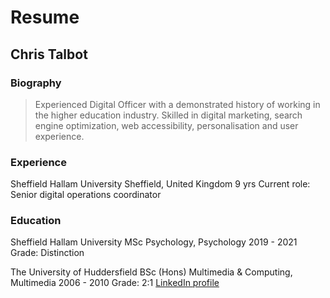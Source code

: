 # Resume
## Chris Talbot
### Biography 
>Experienced Digital Officer with a demonstrated history of working in the higher education industry. Skilled in digital marketing, search engine optimization, web accessibility, personalisation and user experience.

### Experience 
Sheffield Hallam University
Sheffield, United Kingdom
9 yrs
Current role: Senior digital operations coordinator

### Education
Sheffield Hallam University 
MSc Psychology, Psychology 2019 - 2021
Grade: Distinction

The University of Huddersfield
BSc (Hons) Multimedia & Computing, Multimedia 2006 - 2010
Grade: 2:1
[LinkedIn profile](https://www.linkedin.com/in/chris-talbot-b769722b/)
